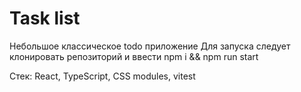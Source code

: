 # Task list

Небольшое классическое todo приложение
Для запуска следует клонировать репозиторий и ввести npm i && npm run start

Стек: React, TypeScript, CSS modules, vitest
